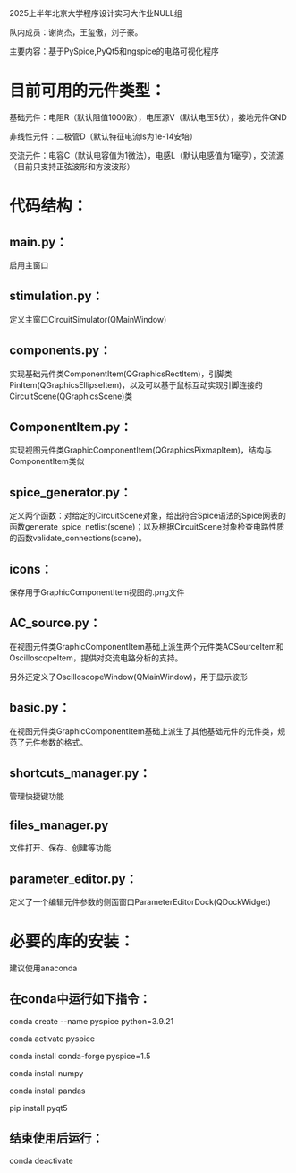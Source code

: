 2025上半年北京大学程序设计实习大作业NULL组

队内成员：谢尚杰，王玺傲，刘子豪。

主要内容：基于PySpice,PyQt5和ngspice的电路可视化程序

# 目前可用的元件类型：

基础元件：电阻R（默认阻值1000欧），电压源V（默认电压5伏），接地元件GND

非线性元件：二极管D（默认特征电流Is为1e-14安培）

交流元件：电容C（默认电容值为1微法），电感L（默认电感值为1毫亨），交流源（目前只支持正弦波形和方波波形）

# 代码结构：

## main.py：

启用主窗口

## stimulation.py：

定义主窗口CircuitSimulator(QMainWindow)

## components.py：

实现基础元件类ComponentItem(QGraphicsRectItem)，引脚类PinItem(QGraphicsEllipseItem)，以及可以基于鼠标互动实现引脚连接的CircuitScene(QGraphicsScene)类

## ComponentItem.py：

实现视图元件类GraphicComponentItem(QGraphicsPixmapItem)，结构与ComponentItem类似

## spice_generator.py：

定义两个函数：对给定的CircuitScene对象，给出符合Spice语法的Spice网表的函数generate_spice_netlist(scene)；以及根据CircuitScene对象检查电路性质的函数validate_connections(scene)。

## icons：

保存用于GraphicComponentItem视图的.png文件

## AC_source.py：

在视图元件类GraphicComponentItem基础上派生两个元件类ACSourceItem和OscilloscopeItem，提供对交流电路分析的支持。

另外还定义了OscilloscopeWindow(QMainWindow)，用于显示波形

## basic.py：

在视图元件类GraphicComponentItem基础上派生了其他基础元件的元件类，规范了元件参数的格式。

## shortcuts_manager.py：

管理快捷键功能

## files_manager.py

文件打开、保存、创建等功能

## parameter_editor.py：

定义了一个编辑元件参数的侧面窗口ParameterEditorDock(QDockWidget)

# 必要的库的安装：

建议使用anaconda

## 在conda中运行如下指令：

conda create --name pyspice python=3.9.21

conda activate pyspice

conda install conda-forge pyspice=1.5

conda install numpy

conda install pandas

pip install pyqt5

## 结束使用后运行：

conda deactivate

